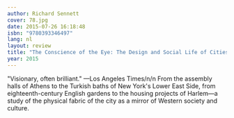 ```yaml
---
author: Richard Sennett
cover: 78.jpg
date: 2015-07-26 16:18:48
isbn: "9780393346497"
lang: nl
layout: review
title: "The Conscience of the Eye: The Design and Social Life of Cities"
year: 2015
---
```


"Visionary, often brilliant." —Los Angeles Times/n/n From the assembly halls of Athens to the Turkish baths of New York's Lower East Side, from eighteenth-century English gardens to the housing projects of Harlem—a study of the physical fabric of the city as a mirror of Western society and culture.
